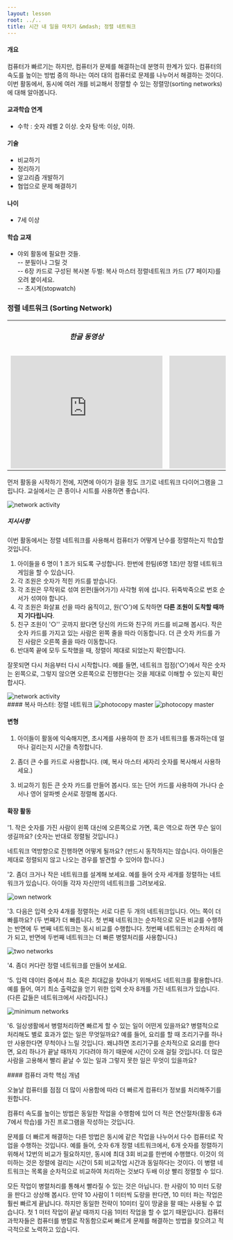 ```yaml
---
layout: lesson
root: ../..
title: 시간 내 일을 마치기 &mdash; 정렬 네트워크
---
```

<div class="objectives" markdown="1">

#### 개요  

컴퓨터가 빠르기는 하지만, 컴퓨터가 문제를 해결하는데 분명히 한계가 있다. 컴퓨터의 속도를 높이는 방법 중의 하나는 여러 대의 컴퓨터로 문제를 나누어서 해결하는 것이다. 이번 활동에서, 동시에 여러 개를 비교해서 정렬할 수 있는 정렬망(sorting networks)에 대해 알아봅니다.

#### 교과학습 연계  
- 수학 : 숫자 레벨 2 이상. 숫자 탐색: 이상, 이하.

#### 기술  
- 비교하기
- 정리하기
- 알고리즘 개발하기
- 협업으로 문제 해결하기

#### 나이  
- 7세 이상

#### 학습 교재  
- 야외 활동에 필요한 것들.  
-- 분필이나 그릴 것  
-- 6장 카드로 구성된 복사본 두벌: 복사 마스터 정렬네트워크 카드 (77 페이지)를 오려 붙이세요.  
-- 초시계(stopwatch)

</div>

### 정렬 네트워크 (Sorting Network)

<div class="row-fluid">
<div class="span6">
<table width="100%" class="table table-striped">
    <tr>
        <td width="50%"><h5> <center>한글 동영상</center> </h5></td>
        <td width="50%"><h5> <center>영문 동영상</center> </h5></td>
    </tr>
    <tr>
        <td>
            <div class="youtube">
                <iframe width="350" height="260" src="https://www.youtube.com/embed/-eI3bbsbOPI" frameborder="0" allowfullscreen>
                </iframe>
            </div>
        </td>
        <td>
            <div class="youtube">
                <iframe width="350" height="260" src="https://www.youtube.com/embed/30WcPnvfiKE" frameborder="0" allowfullscreen>
                </iframe>
            </div>    
        </td>
    </tr>
</table>
</div>
</div>


먼저 활동을 시작하기 전에, 지면에 아이가 걸을 정도 크기로 네트워크 다이어그램을 그립니다. 교실에서는 큰 종이나 시트를 사용하면 좋습니다.

<img src="img/ch08-parallel/08-parallel-01-activity.png" alt="network activity" />  

##### 지시사항
이번 활동에서는 정렬 네트워크를 사용해서 컴퓨터가 어떻게 난수를 정렬하는지 학습할 것입니다.  

1. 아이들을 6 명이 1 조가 되도록 구성합니다. 한번에 한팀(6명 1조)만 정렬 네트워크게임을 할 수 있습니다.  
2. 각 조원은 숫자가 적힌 카드를 받습니다.  
3. 각 조원은 무작위로 섞여 왼편(들어가기) 사각형 위에 섭니다.  뒤죽박죽으로 번호 순서가 섞여야 합니다.  
4. 각 조원은 화살표 선을 따라 움직이고, 원('○')에 도착하면 **다른 조원이 도착할 때까지 기다립니다**.  
5. 친구 조원이 '○'' 곳까지 왔다면 당신의 카드와 친구의 카드를 비교해 봅시다. 작은 숫자 카드를 가지고 있는 사람은 왼쪽 줄을 따라 이동합니다. 더 큰 숫자 카드를 가진 사람은 오른쪽 줄을 따라 이동합니다.  
6. 반대쪽 끝에 모두 도착했을 때, 정렬이 제대로 되었는지 확인합니다.  

잘못되면 다시 처음부터 다시 시작합니다. 예를 들면, 네트워크 접점('○')에서 작은 숫자는 왼쪽으로, 그렇지 않으면 오른쪽으로 진행한다는 것을 제대로 이해할 수 있는지 확인합시다.  

<img src="img/ch08-parallel/08-parallel-01-activity-solution.png" alt="network activity" />  


<div class="challenge" markdown="1">
#### 복사 마스터: 정렬 네트워크

<img src="img/ch08-parallel/08-parallel-02-photocopy-master-01.png" alt="photocopy master" />  

<img src="img/ch08-parallel/08-parallel-02-photocopy-master-02.png" alt="photocopy master" />  

</div>

<div class="challenge" markdown="1">

#### 변형
1. 아이들이 활동에 익숙해지면, 초시계를 사용하여 한 조가 네트워크를 통과하는데 얼마나 걸리는지 시간을 측정합니다.  

2. 좀더 큰 수를 카드로 사용합니다. (예, 복사 마스터 세자리 숫자를 복사해서 사용하세요.)  

3. 비교하기 힘든 큰 숫자 카드를 만들어 봅시다. 또는 단어 카드를 사용하여 가나다 순서나 영어 알파벳 순서로 정렬해 봅시다.  

#### 확장 활동  

\'1. 작은 숫자를 가진 사람이 왼쪽 대신에 오른쪽으로 가면, 혹은 역으로 하면 무슨 일이 생길까요? (숫자는 반대로 정렬될 것입니다.)  

네트워크 역방향으로 진행하면 어떻게 될까요? (반드시 동작하지는 않습니다. 아이들은 제대로 정렬되지 않고 나오는 경우를 발견할 수 있어야 합니다.) 

\'2. 좀더 크거나 작은 네트워크를 설계해 보세요. 예를 들어 숫자 세개를 정렬하는 네트워크가 있습니다. 아이들 각자 자신만의 네트워크를 그려보세요.  

<img src="img/ch08-parallel/08-parallel-03-own-network.png" alt="own network" />  

\'3. 다음은 입력 숫자 4개를 정렬하는 서로 다른 두 개의 네트워크입니다. 어느 쪽이 더 빠를까요? (두 번째가 더 빠릅니다. 첫 번째 네트워크는 순차적으로 모든 비교를 수행하는 반면에 두 번째 네트워크는 동시 비교를 수행합니다. 첫번째 네트워크는 순차처리 예가 되고, 반면에 두번째 네트워크는 더 빠른 병렬처리를 사용합니다.)

<img src="img/ch08-parallel/08-parallel-04-two-networks.png" alt="two networks" />  

\'4. 좀더 커다란 정렬 네트워크를 만들어 보세요.  

\'5. 입력 데이터 중에서 최소 혹은 최대값을 찾아내기 위해서도 네트워크를 활용합니다. 예를 들어, 여기 최소 출력값을 얻기 위한 입력 숫자 8개를 가진 네트워크가 있습니다. (다른 값들은 네트워크에서 사라집니다.)

<img src="img/ch08-parallel/08-parallel-05-minimum-networks.png" alt="minimum networks" />

\'6. 일상생활에서 병렬처리하면 빠르게 할 수 있는 일이 어떤게 있을까요? 병렬적으로 처리해도 별로 효과가 없는 일은 무엇일까요? 예를 들어, 요리를 할 때 조리기구를 하나만 사용한다면 무척이나 느릴 것입니다. 왜냐하면 조리기구를 순차적으로 요리를 한다면, 요리 하나가 끝날 때까지 기다려야 하기 때문에 시간이 오래 걸릴 것입니다. 더 많은 사람을 고용해서 빨리 끝날 수 있는 일과 그렇지 못한 일은 무엇이 있을까요?

</div>

<div class="keypoints" markdown="1">
#### 컴퓨터 과학 핵심 개념

오늘날 컴퓨터를 점점 더 많이 사용함에 따라 더 빠르게 컴퓨터가 정보를 처리해주기를 원합니다.  

컴퓨터 속도를 높이는 방법은 동일한 작업을 수행함에 있어 더 적은 연산절차(활동 6과 7에서 학습)를 가진 프로그램을 작성하는 것입니다.  

문제를 더 빠르게 해결하는 다른 방법은 동시에 같은 작업을 나누어서 다수 컴퓨터로 작업을 수행하는 것입니다. 예를 들어, 숫자 6개 정렬 네트워크에서, 6개 숫자를 정렬하기 위해서 12번의 비교가 필요하지만, 동시에 최대 3회 비교를 한번에 수행했다. 이것이 의미하는 것은 정렬에 걸리는 시간이 5회 비교작업 시간과 동일하다는 것이다. 이 병렬 네트워크는 목록을 순차적으로 비교하여 처리하는 것보다 두배 이상 빨리 정렬할 수 있다.  

모든 작업이 병렬처리를 통해서 빨라질 수 있는 것은 아닙니다. 한 사람이 10 미터 도랑을 판다고 상상해 봅시다. 만약 10 사람이 1 미터씩 도랑을 판다면, 10 미터 파는 작업은 훨씬 빠르게 끝납니다. 하지만 동일한 전략이 10미터 깊이 땅굴을 팔 때는 사용될 수 없습니다. 첫 1 미터 작업이 끝날 때까지 다음 1미터 작업을 할 수 없기 때문입니다. 컴퓨터 과학자들은 컴퓨터를 병렬로 작동함으로써 빠르게 문제를 해결하는 방법을 찾으려고 적극적으로 노력하고 있습니다.

</div>  

